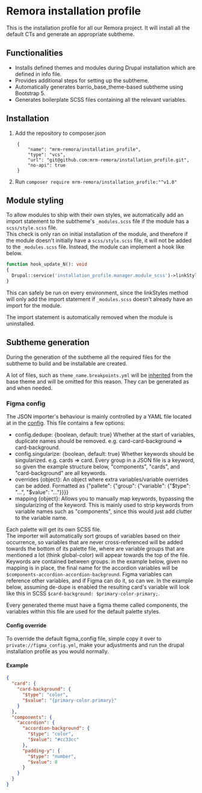 # Remora installation profile

This is the installation profile for all our Remora project.
It will install all the default CTs and generate an appropriate subtheme.

## Functionalities

- Installs defined themes and modules during Drupal installation which are defined in info file.
- Provides additional steps for setting up the subtheme.
- Automatically generates barrio_base_theme-based subtheme using Bootstrap 5.
- Generates boilerplate SCSS files containing all the relevant variables.

## Installation

1. Add the repository to composer.json

```
    {
        "name": "mrm-remora/installation_profile",
        "type": "vcs",
        "url": "git@github.com:mrm-remora/installation_profile.git",
        "no-api": true
    }
```

2. Run `composer require mrm-remora/installation_profile:"^v1.0"`

## Module styling
To allow modules to ship with their own styles, we automatically add an import statement to the subtheme's `_modules.scss` file if the module has a `scss/style.scss` file.  
This check is only ran on initial installation of the module, and therefore if the module doesn't initially have a `scss/style.scss` file, it will not be added to the `_modules.scss` file. 
Instead, the module can implement a hook like below.

```php
function hook_update_N(): void
{
  Drupal::service('installation_profile.manager.module_scss')->linkStyles('module_name');
}
```

This can safely be run on every environment, since the linkStyles method will only add the import statement if `_modules.scss` doesn't already have an import for the module.  

The import statement is automatically removed when the module is uninstalled. 

## Subtheme generation

During the generation of the subtheme all the required files for the subtheme to build and be installable are created.

A lot of files, such as `theme_name.breakpoints.yml` will be [inherited](https://www.drupal.org/docs/theming-drupal/sub-theme-inheritance) from the base theme and will be omitted for this reason. They
can be generated as
and when needed.

### Figma config
The JSON importer's behaviour is mainly controlled by a YAML file located at in the [config](config/figma_config.yml). This file contains a few options:
- config.dedupe: {boolean, default: true} Whether at the start of variables, duplicate names should be removed. e.g. card-card-background => card-background.
- config.singularize: {boolean, default: true} Whether keywords should be singularized. e.g. cards => card. Every group in a JSON file is a keyword, so given the example structure below, "components", "cards", and "card-background" are all keywords.
- overrides {object}: An object where extra variables/variable overrides can be added. Formatted as {"pallete": {"group": {"variable": {"$type": "...", "$value": "..."}}}}
- mapping {object}: Allows you to manually map keywords, bypassing the singularizing of the keyword. This is mainly used to strip keywords from variable names such as "components", since this would just add clutter to the variable name.

Each palette will get its own SCSS file.  
The importer will automatically sort groups of variables based on their occurrence, so variables that are never cross-referenced will be added towards the bottom of its palette file, where are variable groups that are mentioned a lot (think global-color) will appear towards the top of the file.
Keywords are contained between groups. in the example below, given no mapping is in place, the final name for the accordion variables will be `$components-accordion-accordion-background`.
Figma variables can reference other variables, and if Figma can do it, so can we. In the example below, assuming de-dupe is enabled the resulting card's variable will look like this in SCSS `$card-background: $primary-color-primary;`.  

Every generated theme must have a figma theme called components, the variables within this file are used for the default palette styles.

#### Config override
To override the default figma_config file, simple copy it over to `private://figma_config.yml`, make your adjustments and run the drupal installation profile as you would normally.

#### Example
```json
{
  "card": {
    "card-background": {
      "$type": "color",
      "$value": "{primary-color.primary}"
    }
  },
  "components": {
    "accordion": {
      "accordion-background": {
        "$type": "color",
        "$value": "#cc33cc"
      },
      "padding-y": {
        "$type": "number",
        "$value": 8
      }
    }
  }
}
```
